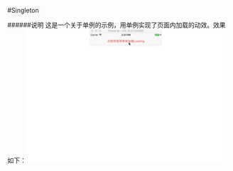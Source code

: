 #Singleton

######说明
这是一个关于单例的示例，用单例实现了页面内加载的动效。效果如下：<img src="Singleton/Images/Example.gif" width=450/>
